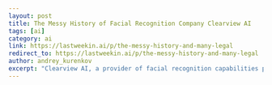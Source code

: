 ```yaml
---
layout: post
title: The Messy History of Facial Recognition Company Clearview AI
tags: [ai]
category: ai
link: https://lastweekin.ai/p/the-messy-history-and-many-legal
redirect_to: https://lastweekin.ai/p/the-messy-history-and-many-legal
author: andrey_kurenkov
excerpt: "Clearview AI, a provider of facial recognition capabilities powered by billions of images scraped from all over the web, has faced much media scrutiny and numerous legal challenges in 2020 and 2021"
---
```


